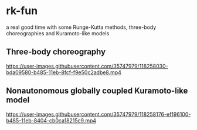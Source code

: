 # rk-fun
a real good time with some Runge-Kutta methods, three-body choreographies and Kuramoto-like models

## Three-body choreography

https://user-images.githubusercontent.com/35747979/118258030-bda09580-b485-11eb-8fcf-f9e50c2adbe8.mp4


## Nonautonomous globally coupled Kuramoto-like model

https://user-images.githubusercontent.com/35747979/118258176-ef196100-b485-11eb-8404-cb0ca18215c9.mp4
